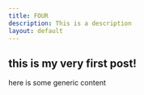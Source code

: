 ```yaml
---
title: FOUR
description: This is a description
layout: default
---
```


## this is my very first post!
here is some generic content